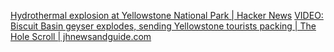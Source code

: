 
[Hydrothermal explosion at Yellowstone National Park | Hacker News](https://news.ycombinator.com/item?id=41050055)
[VIDEO: Biscuit Basin geyser explodes, sending Yellowstone tourists packing | The Hole Scroll | jhnewsandguide.com](https://www.jhnewsandguide.com/the_hole_scroll/video-biscuit-basin-geyser-explodes-sending-yellowstone-tourists-packing/article_6862fda2-4923-11ef-b5c4-abdc9bc8cd83.html)
